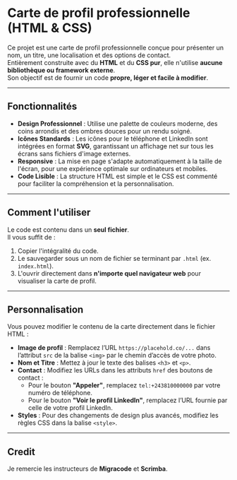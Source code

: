 # Carte de profil professionnelle (HTML & CSS)

Ce projet est une carte de profil professionnelle conçue pour présenter un nom, un titre, une localisation et des options de contact.  
Entièrement construite avec du **HTML** et du **CSS pur**, elle n'utilise **aucune bibliothèque ou framework externe**.  
Son objectif est de fournir un code **propre, léger et facile à modifier**.

---

## Fonctionnalités

- **Design Professionnel** : Utilise une palette de couleurs moderne, des coins arrondis et des ombres douces pour un rendu soigné.
- **Icônes Standards** : Les icônes pour le téléphone et LinkedIn sont intégrées en format **SVG**, garantissant un affichage net sur tous les écrans sans fichiers d'image externes.
- **Responsive** : La mise en page s'adapte automatiquement à la taille de l'écran, pour une expérience optimale sur ordinateurs et mobiles.
- **Code Lisible** : La structure HTML est simple et le CSS est commenté pour faciliter la compréhension et la personnalisation.

---

## Comment l'utiliser

Le code est contenu dans un **seul fichier**.  
Il vous suffit de :

1. Copier l'intégralité du code.
2. Le sauvegarder sous un nom de fichier se terminant par `.html` (ex. `index.html`).
3. L'ouvrir directement dans **n'importe quel navigateur web** pour visualiser la carte de profil.

---

## Personnalisation

Vous pouvez modifier le contenu de la carte directement dans le fichier HTML :

- **Image de profil** : Remplacez l’URL `https://placehold.co/...` dans l’attribut `src` de la balise `<img>` par le chemin d’accès de votre photo.
- **Nom et Titre** : Mettez à jour le texte des balises `<h3>` et `<p>`.
- **Contact** : Modifiez les URLs dans les attributs `href` des boutons de contact :
  - Pour le bouton **"Appeler"**, remplacez `tel:+243810000000` par votre numéro de téléphone.
  - Pour le bouton **"Voir le profil LinkedIn"**, remplacez l’URL fournie par celle de votre profil LinkedIn.
- **Styles** : Pour des changements de design plus avancés, modifiez les règles CSS dans la balise `<style>`.

---

## Credit

Je remercie les instructeurs de **Migracode** et **Scrimba**.
